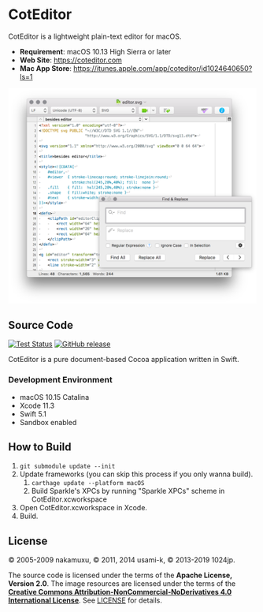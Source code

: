 
CotEditor
=============================

CotEditor is a lightweight plain-text editor for macOS.

- __Requirement__: macOS 10.13 High Sierra or later
- __Web Site__: <https://coteditor.com>
- __Mac App Store__: <https://itunes.apple.com/app/coteditor/id1024640650?ls=1>

<img src="screenshot@2x.png" width="750"/>



Source Code
-----------------------------

[![Test Status](https://github.com/coteditor/CotEditor/workflows/Test/badge.svg)](https://github.com/coteditor/CotEditor/actions?query=workflow%3ATest)
[![GitHub release](https://img.shields.io/github/release/coteditor/CotEditor.svg)](https://github.com/coteditor/CotEditor/releases/latest)

CotEditor is a pure document-based Cocoa application written in Swift.


### Development Environment

- macOS 10.15 Catalina
- Xcode 11.3
- Swift 5.1
- Sandbox enabled



How to Build
-----------------------------

1. `git submodule update --init`
2. Update frameworks (you can skip this process if you only wanna build).
    1. `carthage update --platform macOS`
    2. Build Sparkle's XPCs by running "Sparkle XPCs" scheme in CotEditor.xcworkspace
3. Open CotEditor.xcworkspace in Xcode.
4. Build.



License
-----------------------------

© 2005-2009 nakamuxu,
© 2011, 2014 usami-k,
© 2013-2019 1024jp.

The source code is licensed under the terms of the __Apache License, Version 2.0__. The image resources are licensed under the terms of the [__Creative Commons Attribution-NonCommercial-NoDerivatives 4.0 International License__](https://creativecommons.org/licenses/by-nc-nd/4.0/). See [LICENSE](LICENSE) for details.
